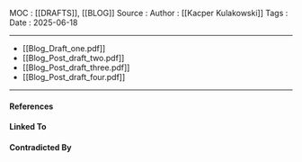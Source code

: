 
MOC : [[DRAFTS]], [[BLOG]]
Source : 
Author : [[Kacper Kulakowski]]
Tags : 
Date : 2025-06-18
***
- [[Blog_Draft_one.pdf]]
- [[Blog_Post_draft_two.pdf]]
- [[Blog_Post_draft_three.pdf]]
- [[Blog_Post_draft_four.pdf]]
***
#### References

#### Linked To

#### Contradicted By